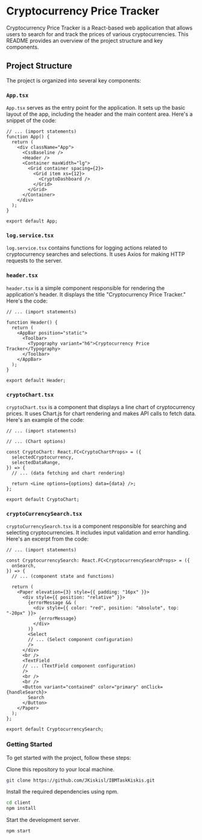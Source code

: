 # Cryptocurrency Price Tracker

Cryptocurrency Price Tracker is a React-based web application that allows users to search for and track the prices of various cryptocurrencies. This README provides an overview of the project structure and key components.

## Project Structure

The project is organized into several key components:

### `App.tsx`

`App.tsx` serves as the entry point for the application. It sets up the basic layout of the app, including the header and the main content area. Here's a snippet of the code:

```tsx
// ... (import statements)
function App() {
  return (
    <div className="App">
      <CssBaseline />
      <Header />
      <Container maxWidth="lg">
        <Grid container spacing={2}>
          <Grid item xs={12}>
            <CryptoDashboard />
          </Grid>
        </Grid>
      </Container>
    </div>
  );
}

export default App;
```

### `log.service.tsx`

`log.service.tsx` contains functions for logging actions related to cryptocurrency searches and selections. It uses Axios for making HTTP requests to the server.

### `header.tsx`

`header.tsx` is a simple component responsible for rendering the application's header. It displays the title "Cryptocurrency Price Tracker." Here's the code:

```tsx
// ... (import statements)

function Header() {
  return (
    <AppBar position="static">
      <Toolbar>
        <Typography variant="h6">Cryptocurrency Price Tracker</Typography>
      </Toolbar>
    </AppBar>
  );
}

export default Header;
```

### `cryptoChart.tsx`

`cryptoChart.tsx` is a component that displays a line chart of cryptocurrency prices. It uses Chart.js for chart rendering and makes API calls to fetch data. Here's an example of the code:

```tsx
// ... (import statements)

// ... (Chart options)

const CryptoChart: React.FC<CryptoChartProps> = ({
  selectedCryptocurrency,
  selectedDataRange,
}) => {
  // ... (data fetching and chart rendering)

  return <Line options={options} data={data} />;
};

export default CryptoChart;
```

### `cryptoCurrencySearch.tsx`

`cryptoCurrencySearch.tsx` is a component responsible for searching and selecting cryptocurrencies. It includes input validation and error handling. Here's an excerpt from the code:

```tsx
// ... (import statements)

const CryptocurrencySearch: React.FC<CryptocurrencySearchProps> = ({
  onSearch,
}) => {
  // ... (component state and functions)

  return (
    <Paper elevation={3} style={{ padding: "16px" }}>
      <div style={{ position: "relative" }}>
        {errorMessage && (
          <div style={{ color: "red", position: "absolute", top: "-20px" }}>
            {errorMessage}
          </div>
        )}
        <Select
        // ... (Select component configuration)
        />
      </div>
      <br />
      <TextField
      // ... (TextField component configuration)
      />
      <br />
      <br />
      <Button variant="contained" color="primary" onClick={handleSearch}>
        Search
      </Button>
    </Paper>
  );
};

export default CryptocurrencySearch;
```

### Getting Started

To get started with the project, follow these steps:

Clone this repository to your local machine.

```bash
git clone https://github.com/JKiskisl/IBMTaskKiskis.git
```

Install the required dependencies using npm.

```bash
cd client
npm install
```

Start the development server.

```bash
npm start
```

